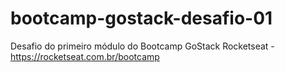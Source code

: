 # bootcamp-gostack-desafio-01
Desafio do primeiro módulo do Bootcamp GoStack Rocketseat - https://rocketseat.com.br/bootcamp
